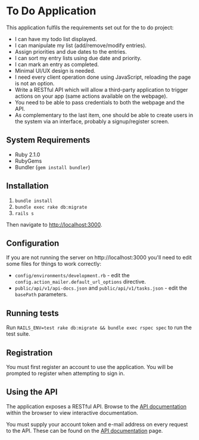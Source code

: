 # To Do Application

This application fulfils the requirements set out for the to do project:

- I can have my todo list displayed.
- I can manipulate my list (add/remove/modify entries).
- Assign priorities and due dates to the entries.
- I can sort my entry lists using due date and priority.
- I can mark an entry as completed.
- Minimal UI/UX design is needed.
- I need every client operation done using JavaScript, reloading the page is not an option.
- Write a RESTful API which will allow a third-party application to trigger actions on your app (same actions available on the webpage).
- You need to be able to pass credentials to both the webpage and the API.
- As complementary to the last item, one should be able to create users in the system via an interface, probably a signup/register screen.

## System Requirements

* Ruby 2.1.0
* RubyGems
* Bundler (`gem install bundler`)

## Installation

1. `bundle install`
2. `bundle exec rake db:migrate`
3. `rails s`

Then navigate to [http://localhost:3000](http://localhost:3000).

## Configuration

If you are not running the server on http://localhost:3000 you'll need to edit some files for things to work correctly:

* `config/environments/development.rb` - edit the `config.action_mailer.default_url_options` directive.
* `public/api/v1/api-docs.json` and `public/api/v1/tasks.json` - edit the `basePath` parameters.

## Running tests

Run `RAILS_ENV=test rake db:migrate && bundle exec rspec spec` to run the test suite.

## Registration

You must first register an account to use the application. You will be prompted to register when attempting to sign in.

## Using the API

The application exposes a RESTful API. Browse to the [API documentation](http://localhost:3000/api) within the browser to view interactive documentation.

You must supply your account token and e-mail address on every request to the API. These can be found on the [API documentation](http://localhost:3000/api) page.